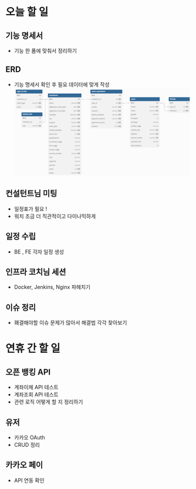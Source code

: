 # 오늘 할 일
## 기능 명세서
- 기능 한 폼에 맞춰서 정리하기
## ERD
- 기능 명세서 확인 후 필요 데이터에 맞게 작성
![ERD.png](../src/ERD.png)
## 컨설턴트님 미팅
- 일정표가 필요 !
- 워치 조금 더 직관적이고 다이나믹하게
## 일정 수립
- BE , FE 각자 일정 생성
## 인프라 코치님 세션
- Docker, Jenkins, Nginx 파헤치기
## 이슈 정리
- 홰결해야할 이슈 문제가 많아서 해결법 각각  찾아보기
# 연휴 간 할 일
## 오픈 뱅킹 API
- 계좌이체 API 테스트
- 계좌조회 API 테스트
- 관련 로직 어떻게 할 지 정리하기
## 유저
- 카카오 OAuth
- CRUD 정리
## 카카오 페이
- API 연동 확인
